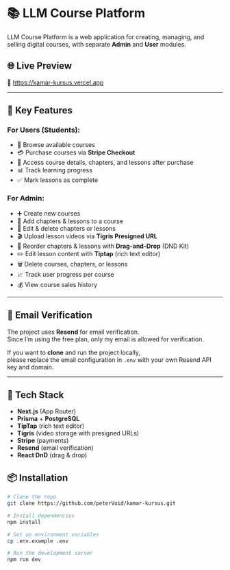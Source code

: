 # 📚 LLM Course Platform

LLM Course Platform is a web application for creating, managing, and selling digital courses, with separate **Admin** and **User** modules.

## 🌐 Live Preview

🔗 https://kamar-kursus.vercel.app

---

## 🚀 Key Features

### For Users (Students):

- 📜 Browse available courses
- 💳 Purchase courses via **Stripe Checkout**
- 📖 Access course details, chapters, and lessons after purchase
- 📊 Track learning progress
- ✅ Mark lessons as complete

### For Admin:

- ➕ Create new courses
- 📄 Add chapters & lessons to a course
- 🎯 Edit & delete chapters or lessons
- 🎬 Upload lesson videos via **Tigris Presigned URL**
- 🔀 Reorder chapters & lessons with **Drag-and-Drop** (DND Kit)
- ✏️ Edit lesson content with **Tiptap** (rich text editor)
- 🗑 Delete courses, chapters, or lessons
- 📈 Track user progress per course
- 💰 View course sales history

---

## 📧 Email Verification

The project uses **Resend** for email verification.  
Since I’m using the free plan, only my email is allowed for verification.

If you want to **clone** and run the project locally,  
please replace the email configuration in `.env` with your own Resend API key and domain.

---

## 🚀 Tech Stack

- **Next.js** (App Router)
- **Prisma** + **PostgreSQL**
- **TipTap** (rich text editor)
- **Tigris** (video storage with presigned URLs)
- **Stripe** (payments)
- **Resend** (email verification)
- **React DnD** (drag & drop)

## 📦 Installation

```bash
# Clone the repo
git clone https://github.com/peterVoid/kamar-kursus.git

# Install dependencies
npm install

# Set up environment variables
cp .env.example .env

# Run the development server
npm run dev
```
